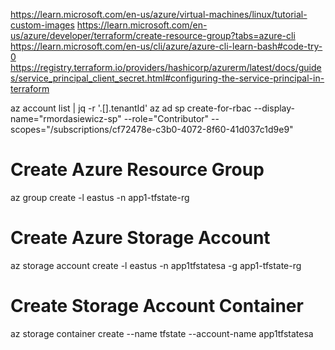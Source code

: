 https://learn.microsoft.com/en-us/azure/virtual-machines/linux/tutorial-custom-images
https://learn.microsoft.com/en-us/azure/developer/terraform/create-resource-group?tabs=azure-cli
https://learn.microsoft.com/en-us/cli/azure/azure-cli-learn-bash#code-try-0
https://registry.terraform.io/providers/hashicorp/azurerm/latest/docs/guides/service_principal_client_secret.html#configuring-the-service-principal-in-terraform

az account list | jq -r '.[].tenantId'
az ad sp create-for-rbac --display-name="rmordasiewicz-sp" --role="Contributor" --scopes="/subscriptions/cf72478e-c3b0-4072-8f60-41d037c1d9e9"


# Create Azure Resource Group
az group create -l eastus -n app1-tfstate-rg
# Create Azure Storage Account
az storage account create -l eastus -n app1tfstatesa -g app1-tfstate-rg
# Create Storage Account Container
az storage container create --name tfstate --account-name app1tfstatesa

